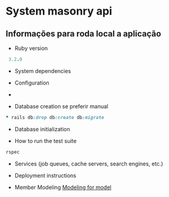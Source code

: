 # System masonry api

## Informações para roda local a aplicação



* Ruby version
```ruby
 3.2.0
```
* System dependencies

* Configuration
* 
* Database creation
  se preferir manual
````ruby
* rails db:drop db:create db:migrate
````
* Database initialization

* How to run the test suite
````ruby
rspec 
````
* Services (job queues, cache servers, search engines, etc.)

* Deployment instructions

* Member Modeling
  [Modeling for model](https://github.com/Degrausoftware/masonry/blob/main/erd.pdf)
